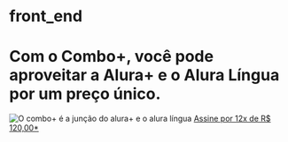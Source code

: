 # front_end<!DOCTYPE html>
<html>

<head>
    <title>Alura Plus</title>
    <meta charset="UTF-8">
    <meta name="viewport" content="width=device-width, initial-scale=1">
    <link rel="stylesheet" href="styles.css">
</head>

<body
    <section class="principal container">
        <div>
            <h1>Com o Combo+, você pode aproveitar a Alura+ e o Alura Língua por um preço único.</h1>
                <img src="img/Combo.png" alt="O combo+ é a junção do alura+ e o alura língua">
                <a href="www.alura.com.br" class="container__botao">Assine por 12x de R$ 120,00*</a>
    </section>
</body>

</html>
